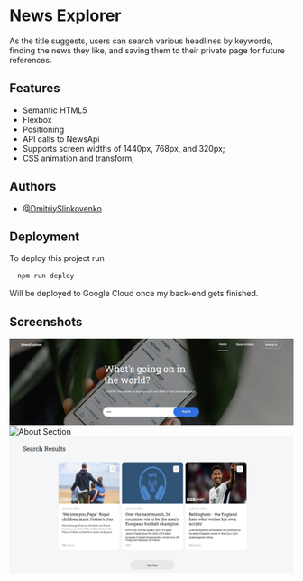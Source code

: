 # News Explorer

As the title suggests, users can search various headlines by keywords, finding the news they like, and saving them to their private page for future references.

## Features

- Semantic HTML5
- Flexbox
- Positioning
- API calls to NewsApi
- Supports screen widths of 1440px, 768px, and 320px;
- CSS animation and transform;

## Authors

- [@DmitriySlinkovenko](https://github.com/DmitriySlinkovenko)

## Deployment

To deploy this project run

```bash
  npm run deploy
```

Will be deployed to Google Cloud once my back-end gets finished.

## Screenshots

![App Header](./public/header-nav.jpg)
![About Section](./public/about.jpg.jpg)
![Search Results](./public/search-results.jpg)
